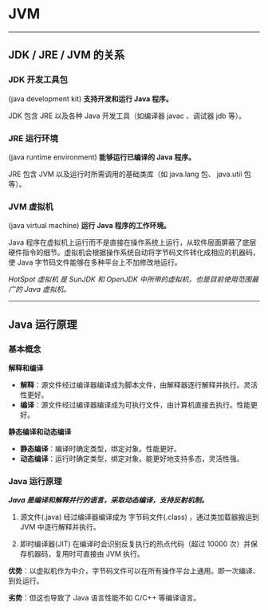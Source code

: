 # JVM

---

## JDK / JRE / JVM 的关系

### JDK 开发工具包

(java development kit) **支持开发和运行 Java 程序。**

JDK 包含 JRE 以及各种 Java 开发工具（如编译器 javac 、调试器 jdb 等）。

### JRE 运行环境

(java runtime environment) **能够运行已编译的 Java 程序。**

JRE 包含 JVM 以及运行时所需调用的基础类库（如 java.lang 包、 java.util 包等）。

### JVM 虚拟机

(java virtual machine) **运行 Java 程序的工作环境。**

Java 程序在虚拟机上运行而不是直接在操作系统上运行，从软件层面屏蔽了底层硬件指令的细节。虚拟机会根据操作系统自动将字节码文件转化成相应的机器码，使 Java 字节码文件能够在多种平台上不加修改地运行。

*HotSpot 虚拟机 是 SunJDK 和 OpenJDK 中所带的虚拟机，也是目前使用范围最广的 Java 虚拟机。*

---

## Java 运行原理

### 基本概念

**解释和编译**

- **解释**：源文件经过编译器编译成为脚本文件，由解释器逐行解释并执行。灵活性更好。
- **编译**：源文件经过编译器编译成为可执行文件，由计算机直接去执行。性能更好。

**静态编译和动态编译**

- **静态编译**：编译时确定类型，绑定对象。性能更好。
- **动态编译**：运行时确定类型，绑定对象。能更好地支持多态，灵活性强。

### Java 运行原理

***Java 是编译和解释并行的语言，采取动态编译，支持反射机制。***

1. 源文件(.java) 经过编译器编译成为 字节码文件(.class) ，通过类加载器搬运到 JVM 中逐行解释并执行。

2. 即时编译器(JIT) 在编译时会识别反复执行的热点代码（超过 10000 次）并保存机器码，复用时可直接由 JVM 执行。
   

**优势**：以虚拟机作为中介，字节码文件可以在所有操作平台上通用。即一次编译、到处运行。

**劣势**：但这也导致了 Java 语言性能不如 C/C++ 等编译语言。






